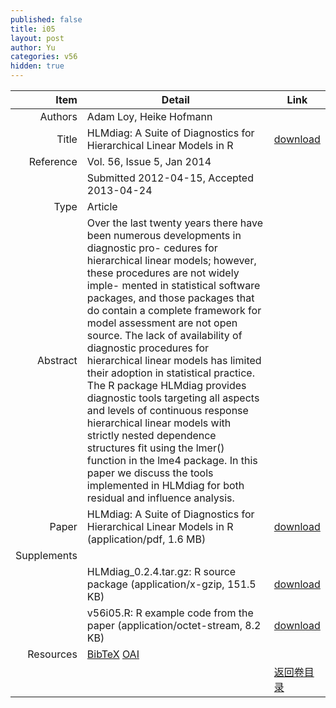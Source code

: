 ```yaml
---
published: false
title: i05
layout: post
author: Yu
categories: v56
hidden: true
---
```


| Item | Detail | Link |
|---:|---|---|
| Authors | Adam Loy, Heike Hofmann| |
| Title |HLMdiag: A Suite of Diagnostics for Hierarchical Linear Models in R | [download](http://www.jstatsoft.org/v56/i05/paper) |
| Reference |Vol. 56, Issue 5, Jan 2014 | |
| | Submitted 2012-04-15, Accepted 2013-04-24| | 
| Type | Article| |
| Abstract | Over the last twenty years there have been numerous developments in diagnostic pro- cedures for hierarchical linear models; however, these procedures are not widely imple- mented in statistical software packages, and those packages that do contain a complete framework for model assessment are not open source. The lack of availability of diagnostic procedures for hierarchical linear models has limited their adoption in statistical practice. The R package HLMdiag provides diagnostic tools targeting all aspects and levels of continuous response hierarchical linear models with strictly nested dependence structures fit using the lmer() function in the lme4 package. In this paper we discuss the tools implemented in HLMdiag for both residual and influence analysis.| |
| Paper | HLMdiag: A Suite of Diagnostics for Hierarchical Linear Models in R  (application/pdf, 1.6 MB)| [download](http://www.jstatsoft.org/v56/i05/paper) |
| Supplements | | |
| |HLMdiag_0.2.4.tar.gz: R source package  (application/x-gzip, 151.5 KB)|  [download](http://www.jstatsoft.org/v56/i05/supp/1) |
| |v56i05.R:             R example code from the paper  (application/octet-stream, 8.2 KB)|  [download](http://www.jstatsoft.org/v56/i05/supp/2) |
| Resources | [BibTeX](http://www.jstatsoft.org/v56/i05/bibtex) [OAI](http://www.jstatsoft.org/oai?verb=GetRecord&identifier=oai.jstatsoft/v56/i05&prefix=oai_dc)| |
| |  | [返回卷目录]({{site.baseurl}}/volume/v56.html) |
